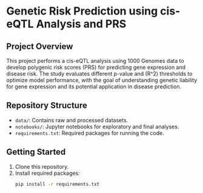 # Genetic Risk Prediction using cis-eQTL Analysis and PRS

## Project Overview
This project performs a cis-eQTL analysis using 1000 Genomes data to develop polygenic risk scores (PRS) for predicting gene expression and disease risk. The study evaluates different p-value and \(R^2\) thresholds to optimize model performance, with the goal of understanding genetic liability for gene expression and its potential application in disease prediction.

## Repository Structure
- `data/`: Contains raw and processed datasets.
- `notebooks/`: Jupyter notebooks for exploratory and final analyses.
- `requirements.txt`: Required packages for running the code.

## Getting Started
1. Clone this repository.
2. Install required packages:
   ```bash
   pip install -r requirements.txt
